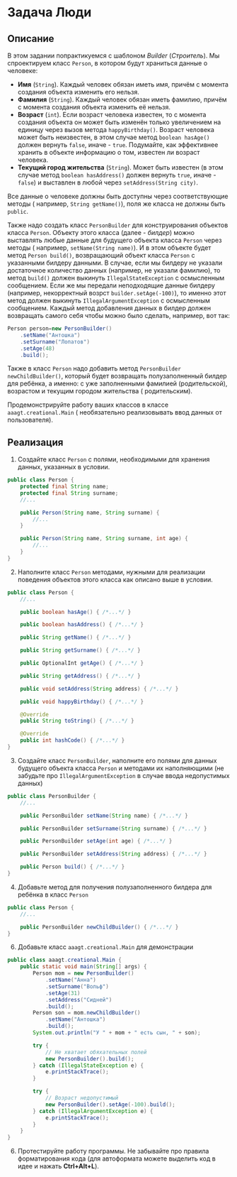# Задача Люди

## Описание

В этом задании попрактикуемся с шаблоном *Builder* (*Строитель*). Мы
спроектируем класс `Person`, в котором будут храниться данные о человеке:

* **Имя** (`String`). Каждый человек обязан иметь имя, причём с момента
  создания объекта изменить его нельзя.
* **Фамилия** (`String`). Каждый человек обязан иметь фамилию, причём с момента
  создания объекта изменить её нельзя.
* **Возраст** (`int`). Если возраст человека известен, то с момента создания
  объекта он может быть изменён только увеличением на единицу через вызов
  метода `happyBirthday()`. Возраст человека может быть неизвестен, в этом
  случае метод `boolean hasAge()` должен вернуть `false`, иначе - `true`.
  Подумайте, как эффективнее хранить в объекте информацию о том, известен ли
  возраст человека.
* **Текущий город жительства** (`String`). Может быть известен (в этом случае
  метод `boolean hasAddress()` должен вернуть `true`, иначе - `false`) и
  выставлен в любой через `setAddress(String city)`.

Все данные о человеке должны быть доступны через соответствующие методы (
например, `String getName()`), поля же класса не должны быть `public`.

Также надо создать класс `PersonBuilder` для конструирования объектов
класса `Person`. Объекту этого класса (далее - *билдер*) можно выставлять любые
данные для будущего объекта класса `Person` через методы (
например, `setName(String name)`). И в этом объекте будет
метод `Person build()`, возвращающий объект класса `Person` с указанными
билдеру данными. В случае, если мы билдеру не указали достаточное количество
данных (например, не указали фамилию), то метод `build()` должен
выкинуть `IllegalStateException` с осмысленным сообщением. Если же мы передали
неподходящие данные билдеру (например, некорректный
возрст `builder.setAge(-100)`), то именно этот метод должен
выкинуть `IllegalArgumentException` с осмысленным сообщением. Каждый метод
добавления данных в билдер должен возвращать самого себя чтобы можно было
сделать, например, вот так:

```java
Person person=new PersonBuilder()
    .setName("Антошка")
    .setSurname("Лопатов")
    .setAge(48)
    .build();
```

Также в класс `Person` надо добавить метод `PersonBuilder newChildBuilder()`,
который будет возвращать полузаполненный билдер для ребёнка, а именно: с уже
заполненными фамилией (родительской), возрастом и текущим городом жительства (
родительским).

Продемонстрируйте работу ваших классов в классе `aaagt.creational.Main` (
необязательно
реализовывать ввод данных от пользователя).

## Реализация

1. Создайте класс `Person` с полями, необходимыми для хранения данных,
   указанных в условии.

```java
public class Person {
    protected final String name;
    protected final String surname;
    //...

    public Person(String name, String surname) {
        //...
    }

    public Person(String name, String surname, int age) {
        //...
    }
}
```

2. Наполните класс `Person` методами, нужными для реализации поведения объектов
   этого класса как описано выше в условии.

```java
public class Person {
    //...

    public boolean hasAge() { /*...*/ }

    public boolean hasAddress() { /*...*/ }

    public String getName() { /*...*/ }

    public String getSurname() { /*...*/ }

    public OptionalInt getAge() { /*...*/ }

    public String getAddress() { /*...*/ }

    public void setAddress(String address) { /*...*/ }

    public void happyBirthday() { /*...*/ }

    @Override
    public String toString() { /*...*/ }

    @Override
    public int hashCode() { /*...*/ }
}
```

3. Создайте класс `PersonBuilder`, наполните его полями для данных будущего
   объекта класса `Person` и методами их наполняющими (не забудьте
   про `IllegalArgumentException` в случае ввода недопустимых данных)

```java
public class PersonBuilder {
    //...

    public PersonBuilder setName(String name) { /*...*/ }

    public PersonBuilder setSurname(String surname) { /*...*/ }

    public PersonBuilder setAge(int age) { /*...*/ }

    public PersonBuilder setAddress(String address) { /*...*/ }

    public Person build() { /*...*/ }
}
```

4. Добавьте метод для получения полузаполненного билдера для ребёнка в
   класс `Person`

```java
public class Person {
    //...

    public PersonBuilder newChildBuilder() { /*...*/ }
}
```

6. Добавьте класс `aaagt.creational.Main` для демонстрации

```java
public class aaagt.creational.Main {
    public static void main(String[] args) {
        Person mom = new PersonBuilder()
            .setName("Анна")
            .setSurname("Вольф")
            .setAge(31)
            .setAddress("Сидней")
            .build();
        Person son = mom.newChildBuilder()
            .setName("Антошка")
            .build();
        System.out.println("У " + mom + " есть сын, " + son);

        try {
            // Не хватает обяхательных полей
            new PersonBuilder().build();
        } catch (IllegalStateException e) {
            e.printStackTrace();
        }

        try {
            // Возраст недопустимый
            new PersonBuilder().setAge(-100).build();
        } catch (IllegalArgumentException e) {
            e.printStackTrace();
        }
    }
}
```

6. Протестируйте работу программы. Не забывайте про правила форматирования
   кода (для автоформата можете выделить код в идее и нажать **Ctrl+Alt+L**).
